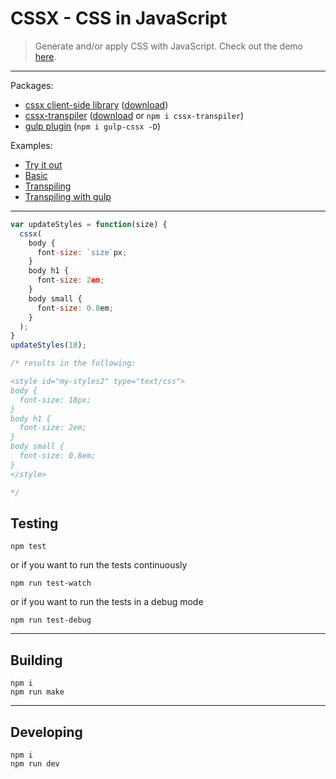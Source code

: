 # CSSX - CSS in JavaScript

> Generate and/or apply CSS with JavaScript. Check out the demo [here](http://krasimir.github.io/cssx/playground/try-it-out/).

---

Packages:

* [cssx client-side library](./packages/cssx) ([download](./packages/cssx/lib))
* [cssx-transpiler](./packages/cssx-transpiler) ([download](./packages/cssx-transpiler/lib) or `npm i cssx-transpiler`)
* [gulp plugin](./packages/gulp-cssx) (`npm i gulp-cssx -D`)

Examples:

* [Try it out](./playground/try-it-out)
* [Basic](./playground/basic)
* [Transpiling](./playground/transpiler)
* [Transpiling with gulp](./playground/transpiler-gulp)

---

```js
var updateStyles = function(size) {
  cssx(
    body {
      font-size: `size`px;
    }
    body h1 {
      font-size: 2em;
    }
    body small {
      font-size: 0.8em;
    }
  );
}
updateStyles(18);

/* results in the following:

<style id="my-styles2" type="text/css">
body {
  font-size: 18px;
}
body h1 {
  font-size: 2em;
}
body small {
  font-size: 0.8em;
}
</style>

*/
```

## Testing

```
npm test
```

or if you want to run the tests continuously

```
npm run test-watch
```

or if you want to run the tests in a debug mode

```
npm run test-debug
```

---

## Building

```
npm i
npm run make
```

---

## Developing

```
npm i
npm run dev
```
